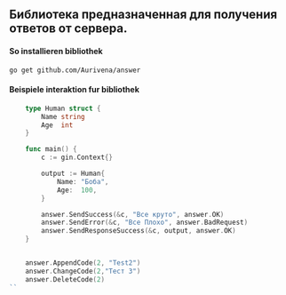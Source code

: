 ## Библиотека предназначенная для получения ответов от сервера.

#### So installieren bibliothek

```
go get github.com/Aurivena/answer
```

#### Beispiele interaktion fur bibliothek
```go
	type Human struct {
    	Name string
    	Age  int
    }

    func main() {
    	c := gin.Context{}

    	output := Human{
    		Name: "Боба",
    		Age:  100,
    	}

    	answer.SendSuccess(&c, "Все круто", answer.OK)
    	answer.SendError(&c, "Все Плохо", answer.BadRequest)
    	answer.SendResponseSuccess(&c, output, answer.OK)
    }


    answer.AppendCode(2, "Test2")
    answer.ChangeCode(2,"Тест 3")
    answer.DeleteCode(2)
``
